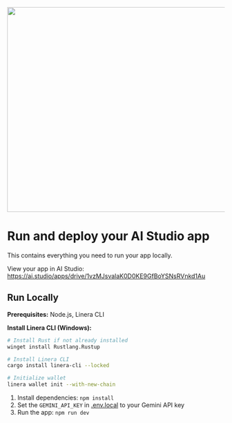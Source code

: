 <div align="center">
<img width="1200" height="475" alt="GHBanner" src="https://github.com/user-attachments/assets/0aa67016-6eaf-458a-adb2-6e31a0763ed6" />
</div>

# Run and deploy your AI Studio app

This contains everything you need to run your app locally.

View your app in AI Studio: https://ai.studio/apps/drive/1vzMJsvalaK0D0KE9GfBoYSNsRVnkd1Au

## Run Locally

**Prerequisites:**  Node.js, Linera CLI

**Install Linera CLI (Windows):**
```bash
# Install Rust if not already installed
winget install Rustlang.Rustup

# Install Linera CLI
cargo install linera-cli --locked

# Initialize wallet
linera wallet init --with-new-chain
```

1. Install dependencies:
   `npm install`
2. Set the `GEMINI_API_KEY` in [.env.local](.env.local) to your Gemini API key
3. Run the app:
   `npm run dev`
